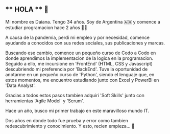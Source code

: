 ## ** HOLA ** :wave:

Mi nombre es Daiana. Tengo 34 años. Soy de Argentina :argentina: y comence a estudiar programacion hace 2 años :woman_technologist:

A causa de la pandemia, perdi mi empleo y por necesidad, comence ayudando a conocidos con sus redes sociales, sus publicaciones y marcas.

Buscando ese cambio, comence un pequeño curso de Codo a Codo en donde aprendimos la implementacion de la logica en la programacion. Seguido a ello, me incursione en 'FrontEnd' (HTML, CSS y Javascript) descubriendo mi preferencia por 'BackEnd'. Tuve la oportunidad de anotarme en un pequeño curso de 'Python', siendo el lenguaje que, en estos momentos, me encuentro estudiando junto con Excel y PowerBi en 'Data Analyst'. 

Gracias a todos estos pasos tambien adquiri 'Soft Skills' junto con herramientas 'Agile Model' y 'Scrum'. 

Hace un año, busco mi primer trabajo en este maravilloso mundo IT. 

Dos años en donde todo fue prueba y error como tambien redescubrimiento y conocimiento. Y esto, recien empieza... :muscle:


